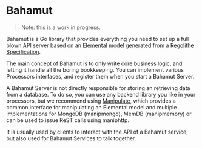# Bahamut

> Note: this is a work in progress.

Bahamut is a Go library that provides everything you need to set up a full blown
API server based on an [Elemental](https://go.aporeto.io/elemental) model
generated from a [Regolithe Specification](https://go.aporeto.io/regolithe).

The main concept of Bahamut is to only write core business logic, and letting it
handle all the boring bookkeeping. You can implement various Processors
interfaces, and register them when you start a Bahamut Server.

A Bahamut Server is not directly responsible for storing an retrieving data from
a database. To do so, you can use any backend library you like in your
processors, but we recommend using
[Manipulate](https://go.aporeto.io/manipulate), which provides a common
interface for manipulating an Elemental model and multiple implementations for
MongoDB (manipmongo), MemDB (manipmemory) or can be used to issue ReST calls using
maniphttp.

It is usually used by clients to interact with the API of a Bahamut service, but
also used for Bahamut Services to talk together.

